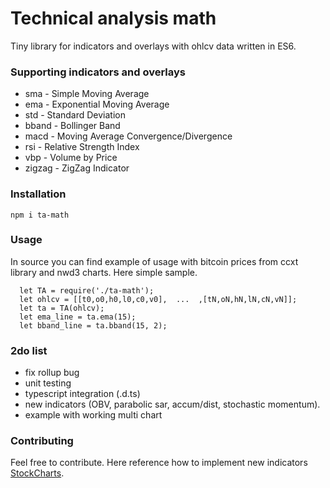 
Technical analysis math
=========

Tiny library for indicators and overlays with ohlcv data written in ES6.

### Supporting indicators and overlays

* sma     -   Simple Moving Average
* ema     -   Exponential Moving Average
* std     -   Standard Deviation
* bband   -   Bollinger Band
* macd    -   Moving Average Convergence/Divergence
* rsi     -   Relative Strength Index
* vbp     -   Volume by Price
* zigzag  -   ZigZag Indicator

### Installation

`npm i ta-math`

### Usage

In source you can find example of usage with bitcoin prices from ccxt library and nwd3 charts. Here simple sample.
```
  let TA = require('./ta-math');
  let ohlcv = [[t0,o0,h0,l0,c0,v0],  ...  ,[tN,oN,hN,lN,cN,vN]];
  let ta = TA(ohlcv);
  let ema_line = ta.ema(15);
  let bband_line = ta.bband(15, 2);  
```

### 2do list
* fix rollup bug
* unit testing
* typescript integration (.d.ts)
* new indicators (OBV, parabolic sar, accum/dist, stochastic momentum).
* example with working multi chart

### Contributing

Feel free to contribute. Here reference how to implement new indicators [StockCharts](http://stockcharts.com/school/doku.php?id=chart_school:technical_indicators).
